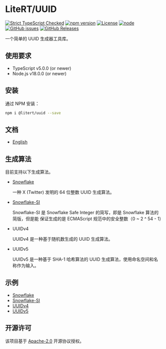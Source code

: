 # LiteRT/UUID

[![Strict TypeScript Checked](https://badgen.net/badge/TS/Strict "Strict TypeScript Checked")](https://www.typescriptlang.org)
[![npm version](https://img.shields.io/npm/v/@litert/uuid.svg?colorB=brightgreen)](https://www.npmjs.com/package/@litert/uuid "Stable Version")
[![License](https://img.shields.io/npm/l/@litert/uuid.svg?maxAge=2592000?style=plastic)](https://github.com/litert/uuid/blob/master/LICENSE)
[![node](https://img.shields.io/node/v/@litert/uuid.svg?colorB=brightgreen)](https://nodejs.org/dist/latest-v8.x/)
[![GitHub issues](https://img.shields.io/github/issues/litert/uuid.js.svg)](https://github.com/litert/uuid.js/issues)
[![GitHub Releases](https://img.shields.io/github/release/litert/uuid.js.svg)](https://github.com/litert/uuid.js/releases "Stable Release")

一个简单的 UUID 生成器工具库。

## 使用要求

- TypeScript v5.0.0 (or newer)
- Node.js v18.0.0 (or newer)

## 安装

通过 NPM 安装：

```sh
npm i @litert/uuid --save
```

## 文档

- [English](https://litert.org/projects/uuid.js)

## 生成算法

目前支持以下生成算法。

- [Snowflake](https://blog.twitter.com/engineering/en_us/a/2010/announcing-snowflake.html)

    一种 X (Twitter) 发明的 64 位整数 UUID 生成算法。

- [Snowflake-SI](./docs/zh-CN/Snowflake-SI.md)

    Snowflake-SI 是 Snowflake Safe Integer 的简写，即是 Snowflake 算法的简版，但是能
    保证生成的是 ECMAScript 规范中的安全整数（0 ~ 2 ^ 54 - 1）

- UUIDv4

    UUIDv4 是一种基于随机数生成的 UUID 生成算法。

- UUIDv5

    UUIDv5 是一种基于 SHA-1 哈希算法的 UUID 生成算法，使用命名空间和名称作为输入。

## 示例

- [Snowflake](./src/examples/Snowflake.ts)
- [Snowflake-SI](./src/examples/SnowflakeSI.ts)
- [UUIDv4](./src/examples/UUIDv4.ts)
- [UUIDv5](./src/examples/UUIDv5.ts)

## 开源许可

该项目基于 [Apache-2.0](./LICENSE) 开源协议授权。
